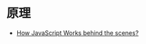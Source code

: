 # 原理

- [How JavaScript Works behind the scenes?](https://blog.devgenius.io/how-javascript-works-behind-the-scenes-88c546173f32)
